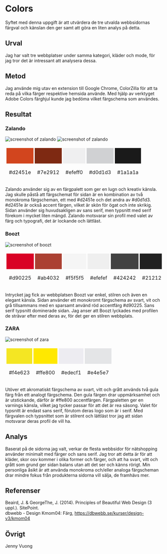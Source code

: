 Colors
=======================

Syftet med denna uppgift är att utvärdera de tre utvalda webbsidornas färgval och känslan den ger samt att göra en liten analys på detta.

Urval
-----------------------

Jag har valt tre webbplatser under samma kategori, kläder och mode, för jag tror det är intressant att analysera dessa.


Metod
-----------------------

Jag använde mig utav en extension till Google Chrome, ColorZilla för att ta reda på vilka färger respektive hemsida använde. Med hjälp av verktyget Adobe Colors färghjul kunde jag bedöma vilket färgschema som användes.

Resultat
-----------------------

### Zalando
<img class="analysis-pic" src="%assets_url%/img/zalando.png" alt="screenshot of zalando"></img>
![screenshot of zalando](%assets_url%/img/zalando.png)
    <table style="border-spacing: 4px; border-collapse: separate">
        <tr>
            <td style="height: 50px; width: 50px; background-color: #d2451e">
            <td style="height: 50px; width: 50px; background-color: #7e2912">
            <td style="height: 50px; width: 50px; background-color: #efeff0">
            <td style="height: 50px; width: 50px; background-color: #d0d1d3">
            <td style="height: 50px; width: 50px; background-color: #1a1a1a">
        </tr>
        <tr>
            <td style="height: 50px; width: 50px;">#d2451e</td>
            <td style="height: 50px; width: 50px;">#7e2912</td>
            <td style="height: 50px; width: 50px;">#efeff0</td>
            <td style="height: 50px; width: 50px;">#d0d1d3</td>
            <td style="height: 50px; width: 50px;">#1a1a1a</td>
        </tr>
    </table>

Zalando använder sig av en färgpalett som ger en lugn och kreativ känsla. Jag skulle påstå att färgschemat för sidan är en kombination av två monokroma färgscheman, ett med #d2451e och det andra av #d0d1d3. #d2451e är också accent färgen, vilket är skön för ögat och inte skrikig. Sidan använder sig huvudsakligen av sans serif, men typsnitt med serif förekom i mycket liten mängd. Zalando motsvarar sin profil med valet av färg och typografi, det är lockande och lättläst.

### Boozt
<!-- <img class="analysis-pic" src="%assets_url%/img/boozt.png" alt="screenshot of boozt"></img> -->
![screenshot of boozt](%assets_url%/img/boozt.png)
    <table style="border-spacing: 4px; border-collapse: separate">
        <tr>
            <td style="height: 50px; width: 50px; background-color: #d90225">
            <td style="height: 50px; width: 50px; background-color: #ab4032">
            <td style="height: 50px; width: 50px; background-color: #f5f5f5">
            <td style="height: 50px; width: 50px; background-color: #efefef">
            <td style="height: 50px; width: 50px; background-color: #424242">
            <td style="height: 50px; width: 50px; background-color: #212121">
        </tr>
        <tr>
            <td style="height: 50px; width: 50px;">#d90225</td>
            <td style="height: 50px; width: 50px;">#ab4032</td>
            <td style="height: 50px; width: 50px;">#f5f5f5</td>
            <td style="height: 50px; width: 50px;">#efefef</td>
            <td style="height: 50px; width: 50px;">#424242</td>
            <td style="height: 50px; width: 50px;">#212121</td>
        </tr>
    </table>
Intrycket jag fick av webbplatsen Boozt var enkel, stilren och även en elegant känsla. Sidan använder ett monokromt färgschema av svart, vit och grå tillsammans med en sparsamt använd röd accentfärg #d90225. Sans serif typsnitt dominerade sidan. Jag anser att Boozt lyckades med profilen de strävar efter med deras av, för det ger en stilren webbplats.

### ZARA
<!-- <img class="analysis-pic" src="%assets_url%/img/zara.png" alt="screenshot of zara"></img> -->
![screenshot of zara](%assets_url%/img/zara.png)
    <table style="border-spacing: 4px; border-collapse: separate">
        <tr>
            <td style="height: 50px; width: 50px; background-color: #f4e623">
            <td style="height: 50px; width: 50px; background-color: #ffe800">
            <td style="height: 50px; width: 50px; background-color: #edecf1">
            <td style="height: 50px; width: 50px; background-color: #e4e5e7">
        </tr>
        <tr>
            <td style="height: 50px; width: 50px;">#f4e623</td>
            <td style="height: 50px; width: 50px;">#ffe800</td>
            <td style="height: 50px; width: 50px;">#edecf1</td>
            <td style="height: 50px; width: 50px;">#e4e5e7</td>
        </tr>
    </table>
Utöver ett akromatiskt färgschema av svart, vitt och grått används två gula färg från ett analogt färgschema. Den gula färgen drar uppmärksamhet och är utstickande, därför är #ffe800 accentfärgen. Färgpaletten ger en varnings känsla, vilket jag tycker passar för att det är rea säsong. Valet för typsnitt är endast sans serif, förutom deras logo som är i serif.  Med färgvalen och typsnittet som är stilrent och lättläst tror jag att sidan motsvarar deras profil de vill ha.

Analys
-----------------------

Baserat på de sidorna jag valt, verkar de flesta webbsidor för nätshopping använder minimalt med färger och sans serif. Jag tror att detta är för att kläder, skor osv kommer i olika former och färger, och att ha svart, vitt och grått som grund ger sidan balans utan att det ser och känns rörigt. Min personliga åsikt är att använda monokroma och/eller analoga färgscheman drar mindre fokus från produkterna sidorna vill sälja, de framhävs mer. 

Referenser
-----------------------

Beaird, J. & GeorgeThe, J. (2014). Principles of Beautiful Web Design (3 uppl.). SitePoint.
<br>
dbwebb - Design Kmom04: Färg, https://dbwebb.se/kurser/design-v3/kmom04


Övrigt
-----------------------

Jenny Vuong